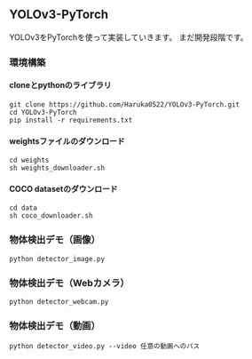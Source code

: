 ## YOLOv3-PyTorch
YOLOv3をPyTorchを使って実装していきます。
まだ開発段階です。

### 環境構築
#### cloneとpythonのライブラリ
```
git clone https://github.com/Haruka0522/YOLOv3-PyTorch.git
cd YOLOv3-PyTorch
pip install -r requirements.txt
```
#### weightsファイルのダウンロード
```
cd weights
sh weights_downloader.sh
```
#### COCO datasetのダウンロード
```
cd data
sh coco_downloader.sh
```

### 物体検出デモ（画像）
```
python detector_image.py
```

### 物体検出デモ（Webカメラ）
```
python detector_webcam.py
```

### 物体検出デモ（動画）
```
python detector_video.py --video 任意の動画へのパス
```